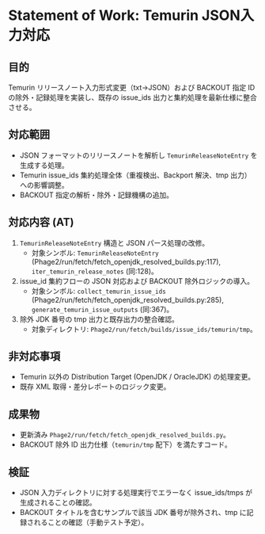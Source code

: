 # Statement of Work: Temurin JSON入力対応

## 目的
Temurin リリースノート入力形式変更（txt→JSON）および BACKOUT 指定 ID の除外・記録処理を実装し、既存の issue_ids 出力と集約処理を最新仕様に整合させる。

## 対応範囲
- JSON フォーマットのリリースノートを解析し `TemurinReleaseNoteEntry` を生成する処理。
- Temurin issue_ids 集約処理全体（重複検出、Backport 解決、tmp 出力）への影響調整。
- BACKOUT 指定の解析・除外・記録機構の追加。

## 対応内容 (AT)
1. `TemurinReleaseNoteEntry` 構造と JSON パース処理の改修。
   - 対象シンボル: `TemurinReleaseNoteEntry` (Phage2/run/fetch/fetch_openjdk_resolved_builds.py:117), `iter_temurin_release_notes` (同:128)。
2. issue_id 集約フローの JSON 対応および BACKOUT 除外ロジックの導入。
   - 対象シンボル: `collect_temurin_issue_ids` (Phage2/run/fetch/fetch_openjdk_resolved_builds.py:285), `generate_temurin_issue_outputs` (同:367)。
3. 除外 JDK 番号の tmp 出力と既存出力の整合確認。
   - 対象ディレクトリ: `Phage2/run/fetch/builds/issue_ids/temurin/tmp`。

## 非対応事項
- Temurin 以外の Distribution Target (OpenJDK / OracleJDK) の処理変更。
- 既存 XML 取得・差分レポートのロジック変更。

## 成果物
- 更新済み `Phage2/run/fetch/fetch_openjdk_resolved_builds.py`。
- BACKOUT 除外 ID 出力仕様（`temurin/tmp` 配下）を満たすコード。

## 検証
- JSON 入力ディレクトリに対する処理実行でエラーなく issue_ids/tmps が生成されることの確認。
- BACKOUT タイトルを含むサンプルで該当 JDK 番号が除外され、tmp に記録されることの確認（手動テスト予定）。
